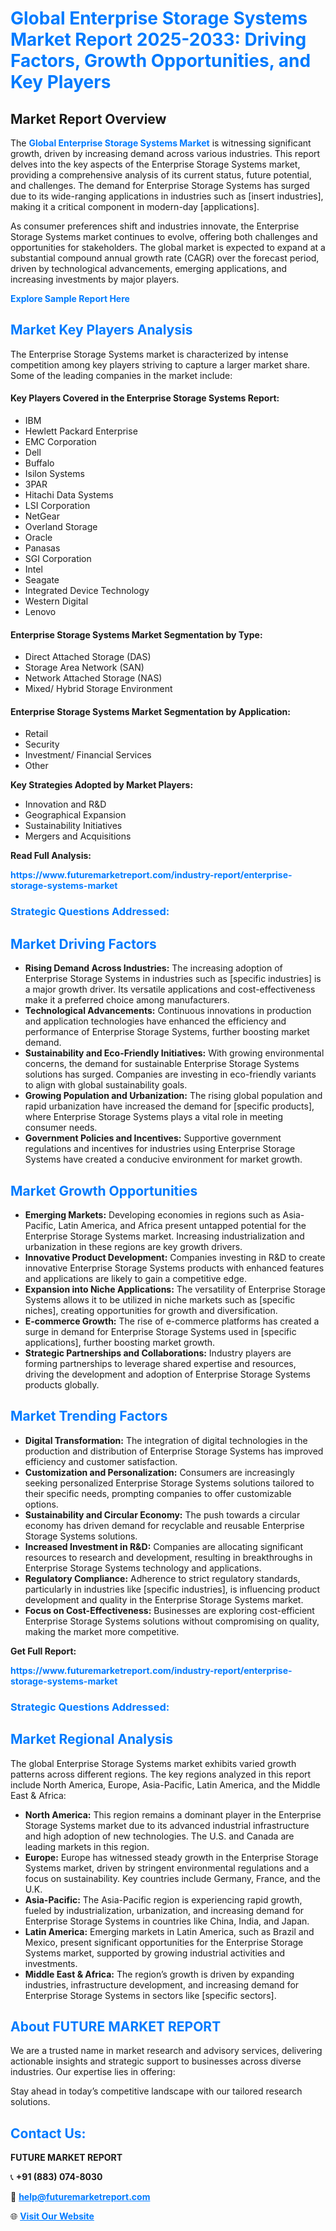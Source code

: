 <h1 style="color: #007BFF;">Global Enterprise Storage Systems Market Report 2025-2033: Driving Factors, Growth Opportunities, and Key Players</h1>

<section id="overview">
<h2>Market Report Overview</h2>
<p>The <a href="https://www.futuremarketreport.com/industry-report/enterprise-storage-systems-market" style="color: #007BFF; text-decoration: none;"><strong>Global Enterprise Storage Systems Market</strong></a> is witnessing significant growth, driven by increasing demand across various industries. This report delves into the key aspects of the Enterprise Storage Systems market, providing a comprehensive analysis of its current status, future potential, and challenges. The demand for Enterprise Storage Systems has surged due to its wide-ranging applications in industries such as [insert industries], making it a critical component in modern-day [applications].</p>
<p>As consumer preferences shift and industries innovate, the Enterprise Storage Systems market continues to evolve, offering both challenges and opportunities for stakeholders. The global market is expected to expand at a substantial compound annual growth rate (CAGR) over the forecast period, driven by technological advancements, emerging applications, and increasing investments by major players.</p>
</section>

<section id="overview">
<p><a href="https://www.futuremarketreport.com/request-sample/reportId=99411" style="color: #007BFF; text-decoration: none;"><strong>Explore Sample Report Here</strong></a></p>
</section>

<section id="key-players">
<h2 style="color: #007BFF;">Market Key Players Analysis</h2>
<p>The Enterprise Storage Systems market is characterized by intense competition among key players striving to capture a larger market share. Some of the leading companies in the market include:</p>
<h4>Key Players Covered in the Enterprise Storage Systems Report:</h4>
<ul><li>IBM</li><li>Hewlett Packard Enterprise</li><li>EMC Corporation</li><li>Dell</li><li>Buffalo</li><li>Isilon Systems</li><li>3PAR</li><li>Hitachi Data Systems</li><li>LSI Corporation</li><li>NetGear</li><li>Overland Storage</li><li>Oracle</li><li>Panasas</li><li>SGI Corporation</li><li>Intel</li><li>Seagate</li><li>Integrated Device Technology</li><li>Western Digital</li><li>Lenovo</li></ul>
<h4>Enterprise Storage Systems Market Segmentation by Type:</h4>
<ul><li>Direct Attached Storage (DAS)</li><li>Storage Area Network (SAN)</li><li>Network Attached Storage (NAS)</li><li>Mixed/ Hybrid Storage Environment</li></ul>

<h4>Enterprise Storage Systems Market Segmentation by Application:</h4>
<ul><li>Retail</li><li>Security</li><li>Investment/ Financial Services</li><li>Other</li></ul>
<p><strong>Key Strategies Adopted by Market Players:</strong></p>
<ul>
<li>Innovation and R&D</li>
<li>Geographical Expansion</li>
<li>Sustainability Initiatives</li>
<li>Mergers and Acquisitions</li>
</ul>
</section>

<section>
<p><strong>Read Full Analysis: </strong></p><a href="https://www.futuremarketreport.com/industry-report/enterprise-storage-systems-market" style="color: #007BFF; text-decoration: none;"><strong>https://www.futuremarketreport.com/industry-report/enterprise-storage-systems-market</strong></a>
<h3 style="color: #007BFF;">Strategic Questions Addressed:</h3>
</section>

<section id="driving-factors">
<h2 style="color: #007BFF;">Market Driving Factors</h2>
<ul>
<li><strong>Rising Demand Across Industries:</strong> The increasing adoption of Enterprise Storage Systems in industries such as [specific industries] is a major growth driver. Its versatile applications and cost-effectiveness make it a preferred choice among manufacturers.</li>
<li><strong>Technological Advancements:</strong> Continuous innovations in production and application technologies have enhanced the efficiency and performance of Enterprise Storage Systems, further boosting market demand.</li>
<li><strong>Sustainability and Eco-Friendly Initiatives:</strong> With growing environmental concerns, the demand for sustainable Enterprise Storage Systems solutions has surged. Companies are investing in eco-friendly variants to align with global sustainability goals.</li>
<li><strong>Growing Population and Urbanization:</strong> The rising global population and rapid urbanization have increased the demand for [specific products], where Enterprise Storage Systems plays a vital role in meeting consumer needs.</li>
<li><strong>Government Policies and Incentives:</strong> Supportive government regulations and incentives for industries using Enterprise Storage Systems have created a conducive environment for market growth.</li>
</ul>
</section>

<section id="growth-opportunities">
<h2 style="color: #007BFF;">Market Growth Opportunities</h2>
<ul>
<li><strong>Emerging Markets:</strong> Developing economies in regions such as Asia-Pacific, Latin America, and Africa present untapped potential for the Enterprise Storage Systems market. Increasing industrialization and urbanization in these regions are key growth drivers.</li>
<li><strong>Innovative Product Development:</strong> Companies investing in R&D to create innovative Enterprise Storage Systems products with enhanced features and applications are likely to gain a competitive edge.</li>
<li><strong>Expansion into Niche Applications:</strong> The versatility of Enterprise Storage Systems allows it to be utilized in niche markets such as [specific niches], creating opportunities for growth and diversification.</li>
<li><strong>E-commerce Growth:</strong> The rise of e-commerce platforms has created a surge in demand for Enterprise Storage Systems used in [specific applications], further boosting market growth.</li>
<li><strong>Strategic Partnerships and Collaborations:</strong> Industry players are forming partnerships to leverage shared expertise and resources, driving the development and adoption of Enterprise Storage Systems products globally.</li>
</ul>
</section>

<section id="trending-factors">
<h2 style="color: #007BFF;">Market Trending Factors</h2>
<ul>
<li><strong>Digital Transformation:</strong> The integration of digital technologies in the production and distribution of Enterprise Storage Systems has improved efficiency and customer satisfaction.</li>
<li><strong>Customization and Personalization:</strong> Consumers are increasingly seeking personalized Enterprise Storage Systems solutions tailored to their specific needs, prompting companies to offer customizable options.</li>
<li><strong>Sustainability and Circular Economy:</strong> The push towards a circular economy has driven demand for recyclable and reusable Enterprise Storage Systems solutions.</li>
<li><strong>Increased Investment in R&D:</strong> Companies are allocating significant resources to research and development, resulting in breakthroughs in Enterprise Storage Systems technology and applications.</li>
<li><strong>Regulatory Compliance:</strong> Adherence to strict regulatory standards, particularly in industries like [specific industries], is influencing product development and quality in the Enterprise Storage Systems market.</li>
<li><strong>Focus on Cost-Effectiveness:</strong> Businesses are exploring cost-efficient Enterprise Storage Systems solutions without compromising on quality, making the market more competitive.</li>
</ul>
</section>

<section>
<p><strong>Get Full Report: </strong></p><a href="https://www.futuremarketreport.com/industry-report/enterprise-storage-systems-market" style="color: #007BFF; text-decoration: none;"><strong>https://www.futuremarketreport.com/industry-report/enterprise-storage-systems-market</strong></a>
<h3 style="color: #007BFF;">Strategic Questions Addressed:</h3>
</section>


<section id="regional-analysis">
<h2 style="color: #007BFF;">Market Regional Analysis</h2>
<p>The global Enterprise Storage Systems market exhibits varied growth patterns across different regions. The key regions analyzed in this report include North America, Europe, Asia-Pacific, Latin America, and the Middle East & Africa:</p>
<ul>
<li><strong>North America:</strong> This region remains a dominant player in the Enterprise Storage Systems market due to its advanced industrial infrastructure and high adoption of new technologies. The U.S. and Canada are leading markets in this region.</li>
<li><strong>Europe:</strong> Europe has witnessed steady growth in the Enterprise Storage Systems market, driven by stringent environmental regulations and a focus on sustainability. Key countries include Germany, France, and the U.K.</li>
<li><strong>Asia-Pacific:</strong> The Asia-Pacific region is experiencing rapid growth, fueled by industrialization, urbanization, and increasing demand for Enterprise Storage Systems in countries like China, India, and Japan.</li>
<li><strong>Latin America:</strong> Emerging markets in Latin America, such as Brazil and Mexico, present significant opportunities for the Enterprise Storage Systems market, supported by growing industrial activities and investments.</li>
<li><strong>Middle East & Africa:</strong> The region’s growth is driven by expanding industries, infrastructure development, and increasing demand for Enterprise Storage Systems in sectors like [specific sectors].</li>
</ul>
</section>

<footer>
<h2 style="color: #007BFF;">About FUTURE MARKET REPORT</h2>
<p>We are a trusted name in market research and advisory services, delivering actionable insights and strategic support to businesses across diverse industries. Our expertise lies in offering:</p>

<p>Stay ahead in today’s competitive landscape with our tailored research solutions.</p>

<h2 style="color: #007BFF;">Contact Us:</h2>
<p><strong>FUTURE MARKET REPORT</strong></p>
<p>📞 <strong>+91 (883) 074-8030</strong></p>
<p>📧 <strong><a href="mailto:help@futuremarketreport.com" style="color: #007BFF;">help@futuremarketreport.com</a></strong></p>
<p>🌐 <strong><a href="https://www.futuremarketreport.com/" style="color: #007BFF;">Visit Our Website</a></strong></p>
</footer>